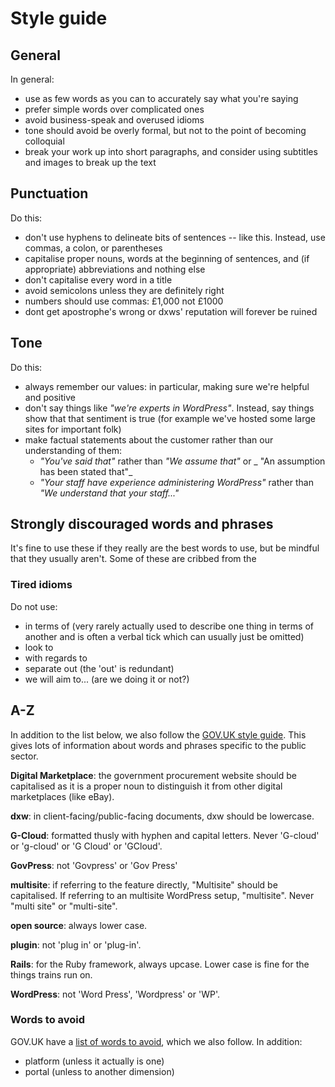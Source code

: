 ---
---
# Style guide

## General

In general:

* use as few words as you can to accurately say what you're saying
* prefer simple words over complicated ones
* avoid business-speak and overused idioms
* tone should avoid be overly formal, but not to the point of becoming colloquial
* break your work up into short paragraphs, and consider using subtitles and
  images to break up the text

## Punctuation

Do this:

* don't use hyphens to delineate bits of sentences -- like this. Instead, use
  commas, a colon, or parentheses
* capitalise proper nouns, words at the beginning of sentences, and
  (if appropriate) abbreviations and nothing else
* don't capitalise every word in a title
* avoid semicolons unless they are definitely right
* numbers should use commas: £1,000 not £1000
* dont get apostrophe's wrong or dxws' reputation will forever be ruined

## Tone

Do this:

* always remember our values: in particular, making sure we're helpful and
  positive
* don't say things like _"we're experts in WordPress"_. Instead, say things show
  that that sentiment is true (for example we've hosted some large sites for
  important folk)
* make factual statements about the customer rather than our understanding of
  them:
  * _"You've said that"_ rather than _"We assume that"_ or _
    "An assumption has been stated that"_
  * _"Your staff have experience administering WordPress"_ rather than
    _"We understand that your staff..."_

## Strongly discouraged words and phrases

It's fine to use these if they really are the best words to use, but be mindful
that they usually aren't. Some of these are cribbed from the

<!-- vale Dxw.TiredIdioms = NO -->
### Tired idioms

Do not use:
* in terms of (very rarely actually used to describe one thing in terms of
  another and is often a verbal tick which can usually just be omitted)
* look to
* with regards to
* separate out (the 'out' is redundant)
* we will aim to... (are we doing it or not?)

<!-- vale Dxw.TiredIdioms = YES -->

## A-Z

In addition to the list below, we also follow the [GOV.UK style guide](https://www.gov.uk/guidance/style-guide/a-to-z-of-gov-uk-style).
This gives lots of information about words and phrases specific to the public
sector.

<!-- vale Dxw.DigitalMarketplace = NO -->

**Digital Marketplace**: the government procurement website should be
capitalised as it is a proper noun to distinguish it from other digital
marketplaces (like eBay).

<!-- vale Dxw.DigitalMarketplace = YES -->

<!-- vale Dxw.Dxw = NO -->

**dxw**: in client-facing/public-facing documents, dxw should be lowercase.

<!-- vale Dxw.Dxw = YES -->

<!-- vale Dxw.GCloud = NO -->

**G-Cloud**: formatted thusly with hyphen and capital letters. Never 'G-cloud'
or 'g-cloud' or 'G Cloud' or 'GCloud'.

<!-- vale Dxw.GCloud = YES -->

<!-- vale Dxw.GovPress = NO -->

**GovPress**: not 'Govpress' or 'Gov Press'

<!-- vale Dxw.GovPress = YES -->

<!-- vale Dxw.multisite = NO -->

**multisite**: if referring to the feature directly, "Multisite" should be
capitalised. If referring to an multisite WordPress setup, "multisite". Never
"multi site" or "multi-site".

<!-- vale Dxw.multisite = YES -->

**open source**: always lower case.

<!-- vale Dxw.plugin = NO -->

**plugin**: not 'plug in' or 'plug-in'.

<!-- vale Dxw.plugin = YES -->

**Rails**: for the Ruby framework, always upcase. Lower case is fine for the
things trains run on.

<!-- vale Dxw.WordPress = NO -->

**WordPress**: not 'Word Press', 'Wordpress' or 'WP'.

<!-- vale Dxw.WordPress = YES -->

### Words to avoid

GOV.UK have a [list of words to avoid](https://www.gov.uk/guidance/style-guide/a-to-z-of-gov-uk-style#words-to-avoid),
which we also follow. In addition:

* platform (unless it actually is one)
* portal (unless to another dimension)

